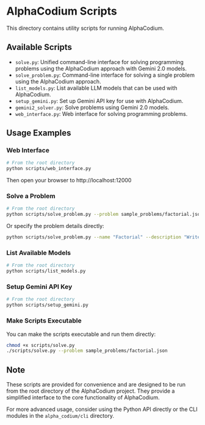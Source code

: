 # AlphaCodium Scripts

This directory contains utility scripts for running AlphaCodium.

## Available Scripts

- `solve.py`: Unified command-line interface for solving programming problems using the AlphaCodium approach with Gemini 2.0 models.
- `solve_problem.py`: Command-line interface for solving a single problem using the AlphaCodium approach.
- `list_models.py`: List available LLM models that can be used with AlphaCodium.
- `setup_gemini.py`: Set up Gemini API key for use with AlphaCodium.
- `gemini2_solver.py`: Solve problems using Gemini 2.0 models.
- `web_interface.py`: Web interface for solving programming problems.

## Usage Examples

### Web Interface

```bash
# From the root directory
python scripts/web_interface.py
```

Then open your browser to http://localhost:12000

### Solve a Problem

```bash
# From the root directory
python scripts/solve_problem.py --problem sample_problems/factorial.json
```

Or specify the problem details directly:

```bash
python scripts/solve_problem.py --name "Factorial" --description "Write a function to calculate factorial" --test-inputs "5" "0" --test-outputs "120" "1" --output factorial_solution.py
```

### List Available Models

```bash
# From the root directory
python scripts/list_models.py
```

### Setup Gemini API Key

```bash
# From the root directory
python scripts/setup_gemini.py
```

### Make Scripts Executable

You can make the scripts executable and run them directly:

```bash
chmod +x scripts/solve.py
./scripts/solve.py --problem sample_problems/factorial.json
```

## Note

These scripts are provided for convenience and are designed to be run from the root directory of the AlphaCodium project. They provide a simplified interface to the core functionality of AlphaCodium.

For more advanced usage, consider using the Python API directly or the CLI modules in the `alpha_codium/cli` directory.